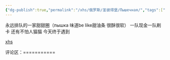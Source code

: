 ```yaml
---
{"dg-publish":true,"permalink":"/xhs/俄罗斯/圣彼得堡/Пышечная/","tags":["rednote","圣彼得堡"],"updated":"2025-03-30T20:40:27.817+08:00"}
---
```


 

永远排队的一家甜甜圈（пышка 味道be like甜油条 很酥很软）
一队现金一队刷卡
还有不怕人猫猫 今天终于遇到

[xhs](https://www.xiaohongshu.com/explore/63e29824000000001b01d5dc?xsec_token=AB1ZnUpCIJHQdp1-mqn8WV5nRQgPU3xuYgFus8aTrf7E0=&xsec_source=pc_user)

评论区：===========

